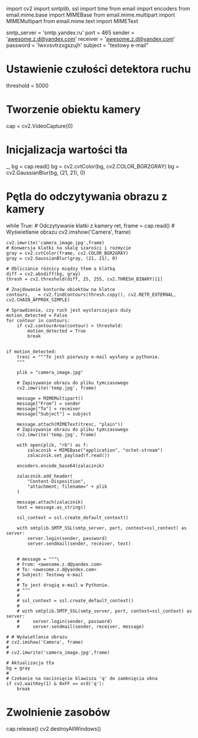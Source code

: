 import cv2
import smtplib, ssl
import time
from email import encoders
from email.mime.base import MIMEBase
from email.mime.multipart import MIMEMultipart
from email.mime.text import MIMEText

smtp_server = 'smtp.yandex.ru'
port = 465
sender = 'awesome.z.d@yandex.com'
receiver = 'awesome.z.d@yandex.com'
password = 'lwxvsvtrzxgszujh'
subject = "testowy e-mail"

# Ustawienie czułości detektora ruchu
threshold = 5000

# Tworzenie obiektu kamery
cap = cv2.VideoCapture(0)

# Inicjalizacja wartości tła
_, bg = cap.read()
bg = cv2.cvtColor(bg, cv2.COLOR_BGR2GRAY)
bg = cv2.GaussianBlur(bg, (21, 21), 0)

# Pętla do odczytywania obrazu z kamery
while True:
    # Odczytywanie klatki z kamery
    ret, frame = cap.read()
    # Wyświetlanie obrazu
    cv2.imshow('Camera', frame)

    cv2.imwrite('camera_image.jpg',frame)
    # Konwersja klatki na skalę szarości i rozmycie
    gray = cv2.cvtColor(frame, cv2.COLOR_BGR2GRAY)
    gray = cv2.GaussianBlur(gray, (21, 21), 0)

    # Obliczanie różnicy między tłem a klatką
    diff = cv2.absdiff(bg, gray)
    thresh = cv2.threshold(diff, 25, 255, cv2.THRESH_BINARY)[1]

    # Znajdowanie konturów obiektów na klatce
    contours, _ = cv2.findContours(thresh.copy(), cv2.RETR_EXTERNAL, cv2.CHAIN_APPROX_SIMPLE)

    # Sprawdzenie, czy ruch jest wystarczająco duży
    motion_detected = False
    for contour in contours:
        if cv2.contourArea(contour) > threshold:
            motion_detected = True
            break


    if motion_detected:
        tresc = """To jest pierwszy e-mail wysłany w pythonie.
        """

        plik = "camera_image.jpg"

        # Zapisywanie obrazu do pliku tymczasowego
        cv2.imwrite('temp.jpg', frame)

        message = MIMEMultipart()
        message["From"] = sender
        message["To"] = receiver
        message["Subject"] = subject

        message.attach(MIMEText(tresc, "plain"))
        # Zapisywanie obrazu do pliku tymczasowego
        cv2.imwrite('temp.jpg', frame)

        with open(plik, "rb") as f:
            zalacznik = MIMEBase("application", "octet-stream")
            zalacznik.set_payload(f.read())

        encoders.encode_base64(zalacznik)

        zalacznik.add_header(
            "Content-Disposition",
            "attachment; filename=" + plik
        )

        message.attach(zalacznik)
        text = message.as_string()

        ssl_context = ssl.create_default_context()

        with smtplib.SMTP_SSL(smtp_server, port, context=ssl_context) as server:
            server.login(sender, password)
            server.sendmail(sender, receiver, text)


        # message = """\
        # From: <awesome.z.d@yandex.com>
        # To: <awesome.z.d@yandex.com>
        # Subject: Testowy e-mail
        #
        # To jest drugiq e-mail w Pythonie.
        # """
        #
        # ssl_context = ssl.create_default_context()
        #
        # with smtplib.SMTP_SSL(smtp_server, port, context=ssl_context) as server:
        #     server.login(sender, password)
        #     server.sendmail(sender, receiver, message)

    # # Wyświetlanie obrazu
    # cv2.imshow('Camera', frame)
    #
    # cv2.imwrite('camera_image.jpg',frame)

    # Aktualizacja tła
    bg = gray
    #
    # Czekanie na naciśnięcie klawisza 'q' do zamknięcia okna
    if cv2.waitKey(1) & 0xFF == ord('q'):
        break

# Zwolnienie zasobów
cap.release()
cv2.destroyAllWindows()
